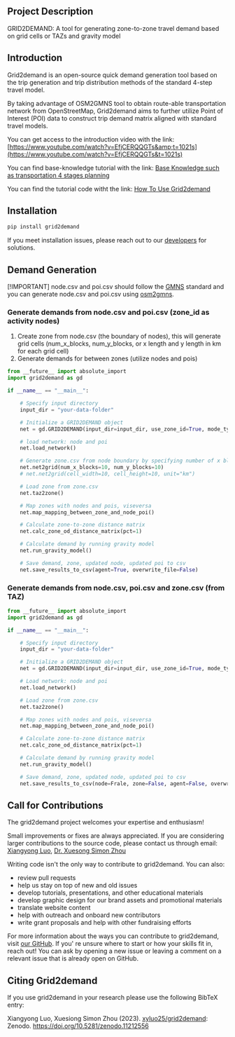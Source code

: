 ## Project Description

GRID2DEMAND: A tool for generating zone-to-zone travel demand based on grid cells or TAZs and gravity model

## Introduction

Grid2demand is an open-source quick demand generation tool based on the trip generation and trip distribution methods of the standard 4-step travel model.

By taking advantage of OSM2GMNS tool to obtain route-able transportation network from OpenStreetMap, Grid2demand aims to further utilize Point of Interest (POI) data to construct trip demand matrix aligned with standard travel models.

You can get access to the introduction video with the link: [https://www.youtube.com/watch?v=EfjCERQQGTs&amp;t=1021s](https://www.youtube.com/watch?v=EfjCERQQGTs&t=1021s)

You can find base-knowledge tutorial with the link: [Base Knowledge such as transportation 4 stages planning](https://github.com/asu-trans-ai-lab/grid2demand/tree/main/docs)

You can find the tutorial code witht the link: [How To Use Grid2demand](https://github.com/xyluo25/grid2demand/tree/main/tutorial)

## Installation

```python
pip install grid2demand
```

If you meet installation issues, please reach out to our [developers](mailto:luoxiangyong01@gmail.com) for solutions.

## Demand Generation

[!IMPORTANT]
node.csv and poi.csv should follow the [GMNS](https://github.com/zephyr-data-specs/GMNS) standard and you can generate node.csv and poi.csv using [osm2gmns](https://osm2gmns.readthedocs.io/en/latest/quick-start.html).

### Generate demands from node.csv and poi.csv (zone_id as activity nodes)

1. Create zone from node.csv (the boundary of nodes), this will generate grid cells (num_x_blocks, num_y_blocks, or x length and y length in km for each grid cell)
2. Generate demands for between zones (utilize nodes and pois)

```python
from __future__ import absolute_import
import grid2demand as gd

if __name__ == "__main__":

    # Specify input directory
    input_dir = "your-data-folder"

    # Initialize a GRID2DEMAND object
    net = gd.GRID2DEMAND(input_dir=input_dir, use_zone_id=True, mode_type="auto")

    # load network: node and poi
    net.load_network()

    # Generate zone.csv from node boundary by specifying number of x blocks and y blocks
    net.net2grid(num_x_blocks=10, num_y_blocks=10)
    # net.net2grid(cell_width=10, cell_height=10, unit="km")

    # Load zone from zone.csv
    net.taz2zone()

    # Map zones with nodes and pois, viseversa
    net.map_mapping_between_zone_and_node_poi()

    # Calculate zone-to-zone distance matrix
    net.calc_zone_od_distance_matrix(pct=1)

    # Calculate demand by running gravity model
    net.run_gravity_model()

    # Save demand, zone, updated node, updated poi to csv
    net.save_results_to_csv(agent=True, overwrite_file=False)
```

### Generate demands from node.csv, poi.csv and zone.csv (from TAZ)

```python
from __future__ import absolute_import
import grid2demand as gd

if __name__ == "__main__":

    # Specify input directory
    input_dir = "your-data-folder"

    # Initialize a GRID2DEMAND object
    net = gd.GRID2DEMAND(input_dir=input_dir, use_zone_id=True, mode_type="auto")

    # Load network: node and poi
    net.load_network()

    # Load zone from zone.csv
    net.taz2zone()

    # Map zones with nodes and pois, viseversa
    net.map_mapping_between_zone_and_node_poi()

    # Calculate zone-to-zone distance matrix
    net.calc_zone_od_distance_matrix(pct=1)

    # Calculate demand by running gravity model
    net.run_gravity_model()

    # Save demand, zone, updated node, updated poi to csv
    net.save_results_to_csv(node=Frale, zone=False, agent=False, overwrite_file=False)
```

## Call for Contributions

The grid2demand project welcomes your expertise and enthusiasm!

Small improvements or fixes are always appreciated. If you are considering larger contributions to the source code, please contact us through email: [Xiangyong Luo](mailto:luoxiangyong01@gmail.com), [Dr. Xuesong Simon Zhou](mailto:xzhou74@asu.edu)

Writing code isn't the only way to contribute to grid2demand. You can also:

* review pull requests
* help us stay on top of new and old issues
* develop tutorials, presentations, and other educational materials
* develop graphic design for our brand assets and promotional materials
* translate website content
* help with outreach and onboard new contributors
* write grant proposals and help with other fundraising efforts

For more information about the ways you can contribute to grid2demand, visit [our GitHub](https://github.com/asu-trans-ai-lab/grid2demand). If you' re unsure where to start or how your skills fit in, reach out! You can ask by opening a new issue or leaving a comment on a relevant issue that is already open on GitHub.

## Citing Grid2demand

If you use grid2demand in your research please use the following BibTeX entry:

Xiangyong Luo, Xuesiong Simon Zhou (2023). [xyluo25/grid2demand](https://github.com/xyluo25/grid2demand/): Zenodo. https://doi.org/10.5281/zenodo.11212556
